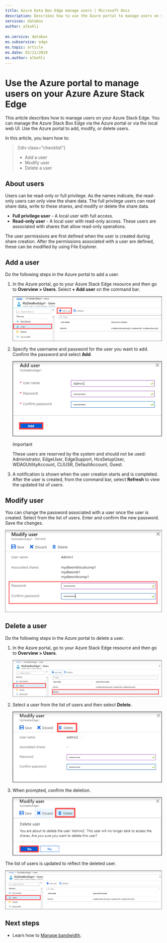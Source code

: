 ```yaml
---
title: Azure Data Box Edge manage users | Microsoft Docs 
description: Describes how to use the Azure portal to manage users on your Azure Data Box Edge.
services: databox
author: alkohli

ms.service: databox
ms.subservice: edge
ms.topic: article
ms.date: 03/11/2019
ms.author: alkohli
---
```

# Use the Azure portal to manage users on your Azure Azure Stack Edge

This article describes how to manage users on your Azure Stack Edge. You can manage the Azure Stack Box Edge via the Azure portal or via the local web UI. Use the Azure portal to add, modify, or delete users.

In this article, you learn how to:

> [!div class="checklist"]
> * Add a user
> * Modify user
> * Delete a user

## About users

Users can be read-only or full privilege. As the names indicate, the read-only users can only view the share data. The full privilege users can read share data, write to these shares, and modify or delete the share data.

 - **Full privilege user** - A local user with full access.
 - **Read-only user** - A local user with read-only access. These users are associated with shares that allow read-only operations.

The user permissions are first defined when the user is created during share creation. After the permissions associated with a user are defined, these can be modified by using File Explorer. 


## Add a user

Do the following steps in the Azure portal to add a user.

1. In the Azure portal, go to your Azure Stack Edge resource and then go to **Overview > Users**. Select **+ Add user** on the command bar.

    ![Select add user](media/data-box-edge-manage-users/add-user-1.png)

2. Specify the username and password for the user you want to add. Confirm the password and select **Add**.

    ![Specify username and password](media/data-box-edge-manage-users/add-user-2.png)

    > [!IMPORTANT] 
    > These users are reserved by the system and should not be used: Administrator, EdgeUser, EdgeSupport, HcsSetupUser, WDAGUtilityAccount, CLIUSR, DefaultAccount, Guest.  

3. A notification is shown when the user creation starts and is completed. After the user is created, from the command bar, select **Refresh** to view the updated list of users.


## Modify user

You can change the password associated with a user once the user is created. Select from the list of users. Enter and confirm the new password. Save the changes.
 
![Modify user](media/data-box-edge-manage-users/modify-user-1.png)


## Delete a user

Do the following steps in the Azure portal to delete a user.


1. In the Azure portal, go to your Azure Stack Edge resource and then go to **Overview > Users**.

    ![Select user to delete](media/data-box-edge-manage-users/delete-user-1.png)

2. Select a user from the list of users and then select **Delete**.  

   ![Select Delete](media/data-box-edge-manage-users/delete-user-2.png)

3. When prompted, confirm the deletion. 

   ![Confirm delete](media/data-box-edge-manage-users/delete-user-3.png)

The list of users is updated to reflect the deleted user.

![Updated list of users](media/data-box-edge-manage-users/delete-user-4.png)


## Next steps

- Learn how to [Manage bandwidth](data-box-edge-manage-bandwidth-schedules.md).
